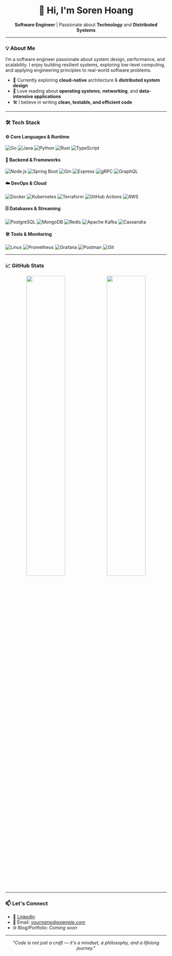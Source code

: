 <h1 align="center">👋 Hi, I'm Soren Hoang</h1>
<p align="center">
  <b>Software Engineer</b> | Passionate about <b>Technology</b> and <b>Distributed Systems</b>
</p>

---

### 💡 About Me

I’m a software engineer passionate about system design, performance, and scalability. I enjoy building resilient systems, exploring low-level computing, and applying engineering principles to real-world software problems.

- 🚀 Currently exploring **cloud-native** architecture & **distributed system design**
- 🧠 Love reading about **operating systems**, **networking**, and **data-intensive applications**
- 🛠 I believe in writing **clean, testable, and efficient code**

---

### 🛠️ Tech Stack

#### ⚙️ Core Languages & Runtime
![Go](https://img.shields.io/badge/-Go-00ADD8?style=flat&logo=go&logoColor=white)
![Java](https://img.shields.io/badge/-Java-007396?style=flat&logo=java&logoColor=white)
![Python](https://img.shields.io/badge/-Python-3776AB?style=flat&logo=python&logoColor=white)
![Rust](https://img.shields.io/badge/-Rust-000000?style=flat&logo=rust&logoColor=white)
![TypeScript](https://img.shields.io/badge/-TypeScript-3178C6?style=flat&logo=typescript&logoColor=white)

#### 🧰 Backend & Frameworks
![Node.js](https://img.shields.io/badge/-Node.js-339933?style=flat&logo=nodedotjs&logoColor=white)
![Spring Boot](https://img.shields.io/badge/-Spring%20Boot-6DB33F?style=flat&logo=springboot&logoColor=white)
![Gin](https://img.shields.io/badge/-Gin-Green?style=flat&logo=go&logoColor=white)
![Express](https://img.shields.io/badge/-Express-black?style=flat&logo=express&logoColor=white)
![gRPC](https://img.shields.io/badge/-gRPC-4285F4?style=flat&logo=grpc&logoColor=white)
![GraphQL](https://img.shields.io/badge/-GraphQL-E10098?style=flat&logo=graphql&logoColor=white)

#### ☁️ DevOps & Cloud
![Docker](https://img.shields.io/badge/-Docker-2496ED?style=flat&logo=docker&logoColor=white)
![Kubernetes](https://img.shields.io/badge/-Kubernetes-326CE5?style=flat&logo=kubernetes&logoColor=white)
![Terraform](https://img.shields.io/badge/-Terraform-623CE4?style=flat&logo=terraform&logoColor=white)
![GitHub Actions](https://img.shields.io/badge/-GitHub%20Actions-2088FF?style=flat&logo=githubactions&logoColor=white)
![AWS](https://img.shields.io/badge/-AWS-232F3E?style=flat&logo=amazonaws&logoColor=white)

#### 🗄 Databases & Streaming
![PostgreSQL](https://img.shields.io/badge/-PostgreSQL-4169E1?style=flat&logo=postgresql&logoColor=white)
![MongoDB](https://img.shields.io/badge/-MongoDB-47A248?style=flat&logo=mongodb&logoColor=white)
![Redis](https://img.shields.io/badge/-Redis-DC382D?style=flat&logo=redis&logoColor=white)
![Apache Kafka](https://img.shields.io/badge/-Kafka-231F20?style=flat&logo=apachekafka&logoColor=white)
![Cassandra](https://img.shields.io/badge/-Cassandra-1287B1?style=flat&logo=apachecassandra&logoColor=white)

#### 🛠 Tools & Monitoring
![Linux](https://img.shields.io/badge/-Linux-FCC624?style=flat&logo=linux&logoColor=black)
![Prometheus](https://img.shields.io/badge/-Prometheus-E6522C?style=flat&logo=prometheus&logoColor=white)
![Grafana](https://img.shields.io/badge/-Grafana-F46800?style=flat&logo=grafana&logoColor=white)
![Postman](https://img.shields.io/badge/-Postman-FF6C37?style=flat&logo=postman&logoColor=white)
![Git](https://img.shields.io/badge/-Git-F05032?style=flat&logo=git&logoColor=white)

---

### 📈 GitHub Stats

<p align="center">
  <img src="https://github-readme-stats.vercel.app/api?username=sorenhoang&show_icons=true&theme=tokyonight" width="49%" />
  <img src="https://github-readme-stats.vercel.app/api/top-langs/?username=sorenhoang&layout=compact&theme=tokyonight" width="49%" />
</p>

---

### 📫 Let's Connect

- 🔗 [LinkedIn](https://www.linkedin.com/in/sorenhoang)
- 📧 Email: *yourname@example.com*
- 🌐 Blog/Portfolio: _Coming soon_

---

<p align="center"><i>"Code is not just a craft — it's a mindset, a philosophy, and a lifelong journey."</i></p>
